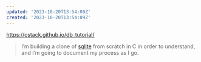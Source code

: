 ```yaml
---
updated: '2023-10-20T13:54:09Z'
created: '2023-10-20T13:54:09Z'
---
```

https://cstack.github.io/db_tutorial/

> I’m building a clone of [sqlite](https://www.sqlite.org/arch.html) from scratch in C in order to understand, and I’m going to document my process as I go.